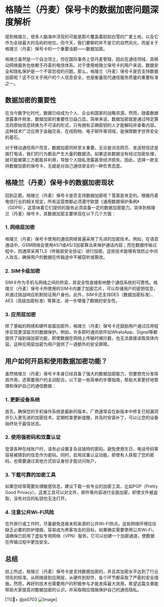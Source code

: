 # 格陵兰（丹麦）保号卡的数据加密问题深度解析

提到格陵兰，很多人脑海中浮现的可能是那片覆盖着皑皑白雪的广袤土地，以及它作为全球最大的岛屿的地位。但今天，我们要聊的并不是它的自然风光，而是关于格陵兰（丹麦）保号卡的一个重要话题——数据加密。

格陵兰虽然是一个自治领土，但在国际事务上受丹麦管辖，因此在通信领域，其移动网络服务也依赖于丹麦的电信体系。对于使用格陵兰保号卡的用户来说，数据安全和隐私保护是一个不容忽视的问题。那么，格陵兰（丹麦）保号卡是否支持数据加密呢？这不仅关乎用户的个人信息安全，也是衡量现代通信服务质量的重要标准之一。

## 数据加密的重要性

在当今数字化时代，数据已经成为个人、企业和国家的战略资源。然而，随着数据泄露事件频发，数据加密的重要性日益凸显。简单来说，数据加密就是通过特定算法将原始信息转换为不可读的形式，只有拥有正确密钥的人才能解码并查看内容。这种技术广泛应用于金融交易、在线购物、电子邮件等领域，是保障数字世界安全的基石。

对于移动通信用户而言，数据加密同样至关重要。无论是浏览网页、发送短信还是拨打电话，我们的行为都会产生大量的数据流。如果这些数据没有经过加密处理，就可能被第三方截取并利用，导致个人隐私泄露甚至经济损失。因此，选择一款支持数据加密的保号卡，无疑是对自己通信安全的一种负责态度。

## 格陵兰（丹麦）保号卡的数据加密现状

回到正题，格陵兰（丹麦）保号卡是否支持数据加密呢？答案是肯定的。根据丹麦电信行业的相关规定，所有运营商都必须遵守欧盟《通用数据保护条例》（GDPR），这意味着它们提供的服务必须具备一定的数据加密能力。具体到格陵兰（丹麦）保号卡，其数据加密主要体现在以下几个方面：

### 1. 网络层加密
格陵兰（丹麦）保号卡使用的通信网络普遍采用了先进的加密技术。例如，在语音通话中，GSM网络会使用A5/1或A5/3加密算法来保护通话内容；而在数据传输过程中，则通常采用TLS（传输层安全协议）进行加密。这些技术能够有效防止中间人攻击，确保用户的数据在传输途中不被窃听或篡改。

### 2. SIM卡级加密
SIM卡作为手机与网络之间的桥梁，其安全性直接影响整个通信系统的可靠性。格陵兰（丹麦）保号卡所使用的SIM卡内置了加密芯片，可以存储用户的密钥信息，并通过挑战响应机制验证用户身份。此外，SIM卡还支持DES（数据加密标准）、AES（高级加密标准）等算法，进一步增强了数据的安全性。

### 3. 应用层加密
除了基础的网络和硬件层面加密外，格陵兰（丹麦）保号卡还鼓励用户通过应用程序实现更深层次的数据保护。例如，许多即时通讯软件如WhatsApp、Signal等都提供了端到端加密功能，即使数据在网络上传输时被拦截，也无法直接读取具体内容。这种应用层加密为用户提供了一道额外的安全屏障。

## 用户如何开启和使用数据加密功能？

虽然格陵兰（丹麦）保号卡本身已经具备了强大的数据加密能力，但要想充分发挥其作用，还需要用户的主动配合。以下是一些简单的步骤指南，帮助大家更好地管理和保护自己的通信数据：

### 1. 更新设备系统
首先，确保您的手机操作系统是最新的版本。厂商通常会在新版本中修复已知漏洞并引入更先进的加密技术。定期检查更新提醒，并及时安装补丁，可以让您的设备始终处于最佳状态。

### 2. 使用强密码和双重认证
登录各种在线账户时，请务必设置复杂且独特的密码。避免使用生日、电话号码等容易被猜到的信息作为密码。同时，启用双重认证功能，即使有人获取了您的密码，也需要通过其他方式验证身份才能访问账户。

### 3. 下载可靠的加密工具
如果您经常需要处理敏感信息，建议下载一些专业的加密工具，比如PGP（Pretty Good Privacy）。这类工具可以对文件、邮件等内容进行全面加密，即使文件被盗取，没有对应的私钥也无法打开。

### 4. 注意公共Wi-Fi风险
在外旅行或工作时，尽量避免连接未知来源的公共Wi-Fi热点。这些网络环境往往缺乏必要的防护措施，容易成为黑客攻击的目标。如果确实需要使用公共Wi-Fi，请确保已启用了虚拟专用网络（VPN）服务，它可以创建一个加密通道，使数据在传输过程中更加安全。

## 总结

综上所述，格陵兰（丹麦）保号卡是支持数据加密的，并且其加密水平达到了行业领先的标准。从网络层到应用层，从硬件到软件，各个环节都采取了严密的安全措施。然而，再好的技术也需要用户的积极参与才能发挥最大效用。希望这篇文章能帮助大家提高对数据加密的认识，并采取相应措施保护自己的通信隐私。

[TG💪+ @jx0703 ![Image](https://github.com/user-attachments/assets/dbca1d08-cadb-493c-b0ec-ad6f7a83f270)]